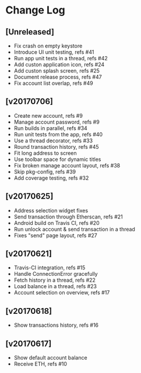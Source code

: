 # Change Log

## [Unreleased]

  - Fix crash on empty keystore
  - Introduce UI unit testing, refs #41
  - Run app unit tests in a thread, refs #42
  - Add custon application icon, refs #24
  - Add custon splash screen, refs #25
  - Document release process, refs #47
  - Fix account list overlap, refs #49

## [v20170706]

  - Create new account, refs #9
  - Manage account password, refs #9
  - Run builds in parallel, refs #34
  - Run unit tests from the app, refs #40
  - Use a thread decorator, refs #33
  - Round transaction history, refs #45
  - Fit long address to screen
  - Use toolbar space for dynamic titles
  - Fix broken manage account layout, refs #38
  - Skip pkg-config, refs #39
  - Add coverage testing, refs #32

## [v20170625]

  - Address selection widget fixes
  - Send transaction through Etherscan, refs #21
  - Android build on Travis CI, refs #20
  - Run unlock account & send transaction in a thread
  - Fixes "send" page layout, refs #27

## [v20170621]

  - Travis-CI integration, refs #15
  - Handle ConnectionError gracefully
  - Fetch history in a thread, refs #22
  - Load balance in a thread, refs #23
  - Account selection on overview, refs #17

## [v20170618]

  - Show transactions history, refs #16

## [v20170617]

  - Show default account balance
  - Receive ETH, refs #10
